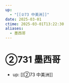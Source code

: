 ```yaml
---
up:
  - "[[②73 中美洲]]"
date: 2025-03-01
ctime: 2025-03-01T13:22:30
aliases:
  - 墨西哥
---
```


# ②731 墨西哥

- up: [[②73 中美洲]]
